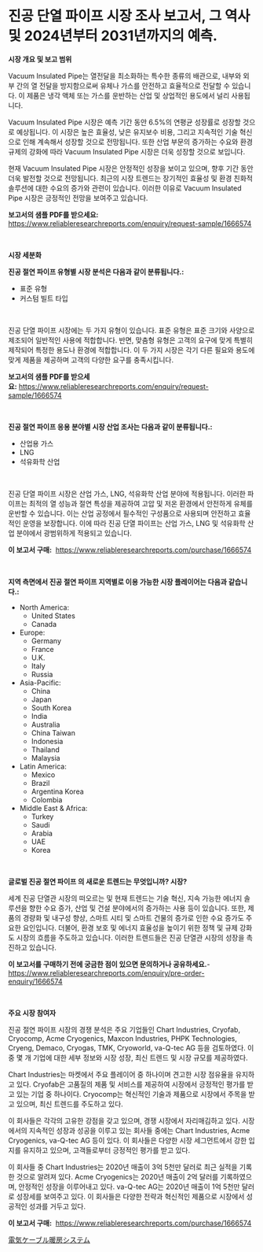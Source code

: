 <p><h1>진공 단열 파이프 시장 조사 보고서, 그 역사 및 2024년부터 2031년까지의 예측.</h1></p><p><strong>시장 개요 및 보고 범위</strong></p>
<p><p>Vacuum Insulated Pipe는 열전달을 최소화하는 특수한 종류의 배관으로, 내부와 외부 간의 열 전달을 방지함으로써 유체나 가스를 안전하고 효율적으로 전달할 수 있습니다. 이 제품은 냉각 액체 또는 가스를 운반하는 산업 및 상업적인 용도에서 널리 사용됩니다.</p><p>Vacuum Insulated Pipe 시장은 예측 기간 동안 6.5%의 연평균 성장률로 성장할 것으로 예상됩니다. 이 시장은 높은 효율성, 낮은 유지보수 비용, 그리고 지속적인 기술 혁신으로 인해 계속해서 성장할 것으로 전망됩니다. 또한 산업 부문의 증가하는 수요와 환경 규제의 강화에 따라 Vacuum Insulated Pipe 시장은 더욱 성장할 것으로 보입니다.</p><p>현재 Vacuum Insulated Pipe 시장은 안정적인 성장을 보이고 있으며, 향후 기간 동안 더욱 발전할 것으로 전망됩니다. 최근의 시장 트렌드는 장기적인 효율성 및 환경 친화적 솔루션에 대한 수요의 증가와 관련이 있습니다. 이러한 이유로 Vacuum Insulated Pipe 시장은 긍정적인 전망을 보여주고 있습니다.</p></p>
<p><strong>보고서의 샘플 PDF를 받으세요:</strong> <a href="https://www.reliableresearchreports.com/enquiry/request-sample/1666574">https://www.reliableresearchreports.com/enquiry/request-sample/1666574</a></p>
<p>&nbsp;</p>
<p><strong>시장 세분화</strong></p>
<p><strong>진공 절연 파이프 유형별 시장 분석은 다음과 같이 분류됩니다.:</strong></p>
<p><ul><li>표준 유형</li><li>커스텀 빌트 타입</li></ul></p>
<p>&nbsp;</p>
<p><p>진공 단열 파이프 시장에는 두 가지 유형이 있습니다. 표준 유형은 표준 크기와 사양으로 제조되어 일반적인 사용에 적합합니다. 반면, 맞춤형 유형은 고객의 요구에 맞게 특별히 제작되어 특정한 용도나 환경에 적합합니다. 이 두 가지 시장은 각기 다른 필요와 용도에 맞게 제품을 제공하며 고객의 다양한 요구를 충족시킵니다.</p></p>
<p><strong>보고서의 샘플 PDF를 받으세요:</strong>&nbsp;<a href="https://www.reliableresearchreports.com/enquiry/request-sample/1666574">https://www.reliableresearchreports.com/enquiry/request-sample/1666574</a></p>
<p>&nbsp;</p>
<p><strong> 진공 절연 파이프 응용 분야별 시장 산업 조사는 다음과 같이 분류됩니다.:</strong></p>
<p><ul><li>산업용 가스</li><li>LNG</li><li>석유화학 산업</li></ul></p>
<p>&nbsp;</p>
<p><p>진공 단열 파이프 시장은 산업 가스, LNG, 석유화학 산업 분야에 적용됩니다. 이러한 파이프는 최적의 열 성능과 절연 특성을 제공하여 고압 및 저온 환경에서 안전하게 유체를 운반할 수 있습니다. 이는 산업 공정에서 필수적인 구성품으로 사용되며 안전하고 효율적인 운영을 보장합니다. 이에 따라 진공 단열 파이프는 산업 가스, LNG 및 석유화학 산업 분야에서 광범위하게 적용되고 있습니다.</p></p>
<p><strong>이 보고서 구매:</strong>&nbsp; <a href="https://www.reliableresearchreports.com/purchase/1666574">https://www.reliableresearchreports.com/purchase/1666574</a></p>
<p>&nbsp;</p>
<p><strong>지역 측면에서 진공 절연 파이프 지역별로 이용 가능한 시장 플레이어는 다음과 같습니다.:</strong></p>
<p><ul>
    <li>
        North America:
        <ul>
            <li>United States</li>
            <li>Canada</li>
        </ul>
    </li>
    <li>
        Europe:
        <ul>
            <li>Germany</li>
            <li>France</li>
            <li>U.K.</li>
            <li>Italy</li>
            <li>Russia</li>
        </ul>
    </li>
    <li>
        Asia-Pacific:
        <ul>
            <li>China</li>
            <li>Japan</li>
            <li>South Korea</li>
            <li>India</li>
            <li>Australia</li>
            <li>China Taiwan</li>
            <li>Indonesia</li>
            <li>Thailand</li>
            <li>Malaysia</li>
        </ul>
    </li>
    <li>
        Latin America:
        <ul>
            <li>Mexico</li>
            <li>Brazil</li>
            <li>Argentina Korea</li>
            <li>Colombia</li>
        </ul>
    </li>
    <li>
        Middle East & Africa:
        <ul>
            <li>Turkey</li>
            <li>Saudi</li>
            <li>Arabia</li>
            <li>UAE</li>
            <li>Korea</li>
        </ul>
    </li>
    </ul></p>
<p>&nbsp;</p>
<p><strong>글로벌 진공 절연 파이프 의 새로운 트렌드는 무엇입니까? 시장?</strong></p>
<p><p>세계 진공 단열관 시장의 떠오르는 및 현재 트렌드는 기술 혁신, 지속 가능한 에너지 솔루션을 향한 수요 증가, 산업 및 건설 분야에서의 증가하는 사용 등이 있습니다. 또한, 제품의 경량화 및 내구성 향상, 스마트 시티 및 스마트 건물의 증가로 인한 수요 증가도 주요한 요인입니다. 더불어, 환경 보호 및 에너지 효율성을 높이기 위한 정책 및 규제 강화도 시장의 흐름을 주도하고 있습니다. 이러한 트렌드들은 진공 단열관 시장의 성장을 촉진하고 있습니다.</p></p>
<p><strong>이 보고서를 구매하기 전에 궁금한 점이 있으면 문의하거나 공유하세요.</strong>- <a href="https://www.reliableresearchreports.com/enquiry/pre-order-enquiry/1666574">https://www.reliableresearchreports.com/enquiry/pre-order-enquiry/1666574</a></p>
<p>&nbsp;</p>
<p><strong>주요 시장 참여자</strong></p>
<p><p>진공 절연 파이프 시장의 경쟁 분석은 주요 기업들인 Chart Industries, Cryofab, Cryocomp, Acme Cryogenics, Maxcon Industries, PHPK Technologies, Cryeng, Demaco, Cryogas, TMK, Cryoworld, va-Q-tec AG 등을 검토하였다. 이 중 몇 개 기업에 대한 세부 정보와 시장 성장, 최신 트렌드 및 시장 규모를 제공하였다.</p><p>Chart Industries는 마켓에서 주요 플레이어 중 하나이며 견고한 시장 점유율을 유지하고 있다. Cryofab은 고품질의 제품 및 서비스를 제공하여 시장에서 긍정적인 평가를 받고 있는 기업 중 하나이다. Cryocomp는 혁신적인 기술과 제품으로 시장에서 주목을 받고 있으며, 최신 트렌드를 주도하고 있다.</p><p>이 회사들은 각각의 고유한 강점을 갖고 있으며, 경쟁 시장에서 자리매김하고 있다. 시장에서의 지속적인 성장과 성공을 이루고 있는 회사들 중에는 Chart Industries, Acme Cryogenics, va-Q-tec AG 등이 있다. 이 회사들은 다양한 시장 세그먼트에서 강한 입지를 유지하고 있으며, 고객들로부터 긍정적인 평가를 받고 있다.</p><p>이 회사들 중 Chart Industries는 2020년 매출이 3억 5천만 달러로 최근 실적을 기록한 것으로 알려져 있다. Acme Cryogenics는 2020년 매출이 2억 달러를 기록하였으며, 안정적인 성장을 이루어내고 있다. va-Q-tec AG는 2020년 매출이 1억 5천만 달러로 성장세를 보여주고 있다. 이 회사들은 다양한 전략과 혁신적인 제품으로 시장에서 성공적인 성과를 거두고 있다.</p></p>
<p><strong>이 보고서 구매:</strong>&nbsp;&nbsp;<a href="https://www.reliableresearchreports.com/purchase/1666574">https://www.reliableresearchreports.com/purchase/1666574</a></p>
<p><p><a href="https://github.com/Sophiaard2003/Market-Research-Report-List-1/blob/main/503407315193.md">電気ケーブル暖房システム</a></p></p>
